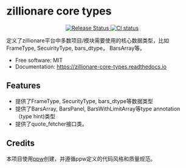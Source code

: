 # zillionare core types


<p align="center">
<a href="https://pypi.python.org/pypi/zillionare_core_types">
    <img src="https://img.shields.io/pypi/v/zillionare_core_types.svg"
        alt = "Release Status">
</a>
<a href="#">
    <img src="https://github.com/zillionare/core-types/actions/workflows/release.yml/badge.svg" alt="CI status"/>
</a>
</p>


定义了zillionare平台中多数项目/模块需要使用的核心数据类型，比如FrameType, SecuirityType, bars_dtype， BarsArray等。

* Free software: MIT
* Documentation: <https://zillionare-core-types.readthedocs.io>


## Features

* 提供了FrameType, SecurityType, bars_dtype等数据类型
* 提供了BarsArray, BarsPanel, BarsWithLimitArray等type annotation （type hint)类型
* 提供了quote_fetcher接口类。

## Credits

本项目使用[ppw](https://zillionare.github.io/python-project-wizard/)创建，并遵循ppw定义的代码风格和质量规范。
